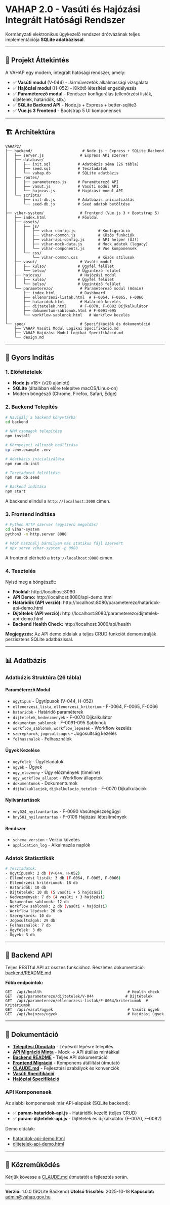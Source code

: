 # VAHAP 2.0 - Vasúti és Hajózási Integrált Hatósági Rendszer

Kormányzati elektronikus ügykezelő rendszer drótvázának teljes implementációja **SQLite adatbázissal**.

---

## 🎯 Projekt Áttekintés

A VAHAP egy modern, integrált hatósági rendszer, amely:

- ✅ **Vasúti modul** (V-044) - Járművezetők alkalmassági vizsgálata
- ✅ **Hajózási modul** (H-052) - Kikötő létesítési engedélyezés
- ✅ **Paraméterező modul** - Rendszer konfigurálás (ellenőrzési listák, díjtételek, határidők, stb.)
- ✅ **SQLite Backend API** - Node.js + Express + better-sqlite3
- ✅ **Vue.js 3 Frontend** - Bootstrap 5 UI komponensek

---

## 🏗️ Architektúra

```
VAHAP2/
├── backend/                      # Node.js + Express + SQLite Backend
│   ├── server.js                # Express API szerver
│   ├── database/
│   │   ├── init.sql            # Adatbázis séma (26 tábla)
│   │   ├── seed.sql            # Tesztadatok
│   │   └── vahap.db            # SQLite adatbázis
│   ├── routes/
│   │   ├── parameterezo.js     # Paraméterező API
│   │   ├── vasut.js            # Vasúti modul API
│   │   └── hajozas.js          # Hajózási modul API
│   └── scripts/
│       ├── init-db.js          # Adatbázis inicializálás
│       └── seed-db.js          # Seed adatok betöltése
│
├── vihar-system/                # Frontend (Vue.js 3 + Bootstrap 5)
│   ├── index.html              # Főoldal
│   ├── assets/
│   │   ├── js/
│   │   │   ├── vihar-config.js          # Konfiguráció
│   │   │   ├── vihar-common.js          # Közös funkciók
│   │   │   ├── vihar-api-config.js      # API helper (ÚJ!)
│   │   │   ├── vihar-mock-data.js       # Mock adatok (legacy)
│   │   │   └── vihar-components.js      # Vue komponensek
│   │   └── css/
│   │       └── vihar-common.css         # Közös stílusok
│   ├── vasut/                   # Vasúti modul
│   │   ├── kulso/              # Ügyfél felület
│   │   └── belso/              # Ügyintéző felület
│   ├── hajozas/                 # Hajózási modul
│   │   ├── kulso/              # Ügyfél felület
│   │   └── belso/              # Ügyintéző felület
│   └── parameterezo/            # Paraméterező modul (Admin)
│       ├── index.html           # Dashboard
│       ├── ellenorzesi-listak.html  # F-0064, F-0065, F-0066
│       ├── hataridok.html       # Határidő kezelés
│       ├── dijtetelek.html      # F-0070, F-0082 Díjkalkulátor
│       ├── dokumentum-sablonok.html # F-0091-095
│       └── workflow-sablonok.html   # Workflow kezelés
│
└── spec/                        # Specifikációk és dokumentáció
    ├── VAHAP Vasúti Modul Logikai Specifikáció.md
    ├── VAHAP Hajózási Modul Logikai Specifikáció.md
    └── design.md
```

---

## 🚀 Gyors Indítás

### 1. Előfeltételek

- **Node.js** v18+ (v20 ajánlott)
- **SQLite** (általában előre telepítve macOS/Linux-on)
- Modern böngésző (Chrome, Firefox, Safari, Edge)

### 2. Backend Telepítés

```bash
# Navigálj a backend könyvtárba
cd backend

# NPM csomagok telepítése
npm install

# Környezeti változók beállítása
cp .env.example .env

# Adatbázis inicializálása
npm run db:init

# Tesztadatok feltöltése
npm run db:seed

# Backend indítása
npm start
```

A backend elindul a `http://localhost:3000` címen.

### 3. Frontend Indítása

```bash
# Python HTTP szerver (egyszerű megoldás)
cd vihar-system
python3 -m http.server 8080

# VAGY használj bármilyen más statikus fájl szervert
# npx serve vihar-system -p 8080
```

A frontend elérhető a `http://localhost:8080` címen.

### 4. Tesztelés

Nyisd meg a böngészőt:

- **Főoldal:** http://localhost:8080
- **API Demo:** http://localhost:8080/api-demo.html
- **Határidők (API verzió):** http://localhost:8080/parameterezo/hataridok-api-demo.html
- **Díjtételek (API verzió):** http://localhost:8080/parameterezo/dijtetelek-api-demo.html
- **Backend Health Check:** http://localhost:3000/api/health

**Megjegyzés:** Az API demo oldalak a teljes CRUD funkciót demonstrálják perzisztens SQLite adatbázissal.

---

## 📊 Adatbázis

### Adatbázis Struktúra (26 tábla)

#### Paraméterező Modul
- `ugytipus` - Ügytípusok (V-044, H-052)
- `ellenorzesi_lista`, `ellenorzesi_kriterium` - F-0064, F-0065, F-0066
- `hataridok` - Határidő paraméterek
- `dijtetelek`, `kedvezmenyek` - F-0070 Díjkalkulátor
- `dokumentum_sablonok` - F-0091-095 Sablonok
- `workflow_sablonok`, `workflow_lepesek` - Workflow kezelés
- `szerepkorok`, `jogosultsagok` - Jogosultság kezelés
- `felhasznalok` - Felhasználók

#### Ügyek Kezelése
- `ugyfelek` - Ügyféladatok
- `ugyek` - Ügyek
- `ugy_elozmeny` - Ügy előzmények (timeline)
- `ugy_workflow_allapot` - Workflow állapotok
- `dokumentumok` - Dokumentumok
- `dijkalkuklaciok`, `dijkalkulacio_tetelek` - F-0070 Díjkalkulációk

#### Nyilvántartások
- `vny024_nyilvantartas` - F-0090 Vasútegészségügyi
- `hny501_nyilvantartas` - F-0106 Hajózási létesítmények

#### Rendszer
- `schema_version` - Verzió követés
- `application_log` - Alkalmazás naplók

### Adatok Statisztikák

```bash
# Tesztadatok:
- Ügytípusok: 2 db (V-044, H-052)
- Ellenőrzési listák: 3 db (F-0064, F-0065, F-0066)
- Ellenőrzési kritériumok: 18 db
- Határidők: 10 db
- Díjtételek: 10 db (5 vasúti + 5 hajózási)
- Kedvezmények: 7 db (4 vasúti + 3 hajózási)
- Dokumentum sablonok: 12 db
- Workflow sablonok: 2 db (vasúti + hajózási)
- Workflow lépések: 26 db
- Szerepkörök: 10 db
- Jogosultságok: 29 db
- Felhasználók: 7 db
- Ügyfelek: 3 db
- Ügyek: 3 db
```

---

## 🔌 Backend API

Teljes RESTful API az összes funkcióhoz. Részletes dokumentáció: [backend/README.md](backend/README.md)

**Főbb endpointok:**

```
GET  /api/health                                      # Health check
GET  /api/parameterezo/dijtetelek/V-044              # Díjtételek
GET  /api/parameterezo/ellenorzesi-listak/F-0064/kriteriumok  # Kritériumok
GET  /api/vasut/ugyek                                 # Vasúti ügyek
GET  /api/hajozas/ugyek                               # Hajózási ügyek
```

---

## 📖 Dokumentáció

- **[Telepítési Útmutató](INSTALLATION.md)** - Lépésről lépésre telepítés
- **[API Migráció Minta](API_MIGRATION_PATTERN.md)** - Mock → API átállás mintákkal
- **[Backend README](backend/README.md)** - Teljes API dokumentáció
- **[Frontend Migráció](backend/FRONTEND_MIGRATION.md)** - Komponens átállítási útmutató
- **[CLAUDE.md](CLAUDE.md)** - Fejlesztési szabályok és konvenciók
- **[Vasúti Specifikáció](spec/VAHAP%20Vasúti%20Modul%20Logikai%20Specifikáció.md)**
- **[Hajózási Specifikáció](spec/VAHAP%20Hajózási%20Modul%20Logikai%20Specifikáció.md)**

### API Komponensek

Az alábbi komponensek már API-alapúak (SQLite backend):

- ✅ **param-hataridok-api.js** - Határidők kezelő (teljes CRUD)
- ✅ **param-dijtetelek-api.js** - Díjtételek és díjkalkulátor (F-0070, F-0082)

Demo oldalak:
- [hataridok-api-demo.html](vihar-system/parameterezo/hataridok-api-demo.html)
- [dijtetelek-api-demo.html](vihar-system/parameterezo/dijtetelek-api-demo.html)

---

## 🤝 Közreműködés

Kérjük kövesse a [CLAUDE.md](CLAUDE.md) útmutatót a fejlesztés során.

---

**Verzió:** 1.0.0 (SQLite Backend)
**Utolsó frissítés:** 2025-10-18
**Kapcsolat:** admin@vahap.gov.hu
